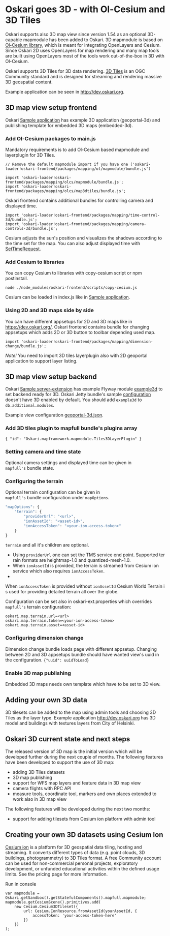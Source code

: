 # Oskari goes 3D - with Ol-Cesium and 3D Tiles

Oskari supports also 3D map view since version 1.54 as an optional 3D-capable mapmodule has been added to Oskari. 3D mapmodule is based on [Ol-Cesium library](https://openlayers.org/ol-cesium/), which is meant for integrating OpenLayers and Cesium. Since Oskari 2D uses OpenLayers for map rendering and many map tools are built using OpenLayers most of the tools work out-of-the-box in 3D with Ol-Cesium.

Oskari supports 3D Tiles for 3D data rendering. [3D Tiles](https://www.opengeospatial.org/standards/3DTiles) is an OGC Community standard and is designed for streaming and rendering massive 3D geospatial content.

Example application can be seen in http://dev.oskari.org.

## 3D map view setup frontend
Oskari [Sample application](https://github.com/oskariorg/sample-application) has example 3D application (geoportal-3d) and publishing template for embedded 3D maps (embedded-3d).

### Add Ol-Cesium packages to main.js
Mandatory requirements is to add Ol-Cesium based mapmodule and layerplugin for 3D Tiles. 

```
// Remove the default mapmodule import if you have one ('oskari-loader!oskari-frontend/packages/mapping/ol/mapmodule/bundle.js')

import 'oskari-loader!oskari-frontend/packages/mapping/olcs/mapmodule/bundle.js';
import 'oskari-loader!oskari-frontend/packages/mapping/olcs/map3dtiles/bundle.js';

```

Oskari frontend contains additional bundles for controlling camera and displayed time.
```
import 'oskari-loader!oskari-frontend/packages/mapping/time-control-3d/bundle.js';
import 'oskari-loader!oskari-frontend/packages/mapping/camera-controls-3d/bundle.js';
```
Cesium adjusts the sun's position and visualizes the shadows according to the time set for the map. You can also adjust displayed time with [SetTimeRequest](https://oskari.org/api/requests#unreleased/mapping/mapmodule/request/SetTimeRequest.md).

### Add Cesium to libraries
You can copy Cesium to libraries with copy-cesium script or npm postinstall.

`node ./node_modules/oskari-frontend/scripts/copy-cesium.js`

Cesium can be loaded in index.js like in [Sample application](https://github.com/oskariorg/sample-application/blob/master/applications/geoportal-3d/index.js).

### Using 2D and 3D maps side by side
You can have different appsetups for 2D and 3D maps like in https://dev.oskari.org/. Oskari frontend contains bundle for changing appsetups which adds 2D or 3D button to toolbar depending used map.
```
import 'oskari-loader!oskari-frontend/packages/mapping/dimension-change/bundle.js';
```
*Note!* You need to import 3D tiles layerplugin also with 2D geoportal application to support layer listing.

## 3D map view setup backend
Oskari [Sample server-extension](https://github.com/oskariorg/sample-server-extension) has example Flyway module [example3d](https://github.com/oskariorg/sample-server-extension/tree/master/app-resources/src/main/java/flyway/example3d) to set backend ready for 3D. Oskari Jetty bundle's sample [configuration](https://github.com/oskariorg/sample-configs/blob/master/jetty-9/oskari-server/resources/oskari-ext.properties) doesn't have 3D enabled by default. You should add `example3d` to `db.additional.modules`.

Example view configuration [geoportal-3d.json](https://github.com/oskariorg/sample-server-extension/blob/master/app-resources/src/main/resources/json/views/geoportal-3d.json).

### Add 3D tiles plugin to mapfull bundle's plugins array

`{ "id": "Oskari.mapframework.mapmodule.Tiles3DLayerPlugin" }`

### Setting camera and time state
Optional camera settings and displayed time can be given in `mapfull's` bundle state.

### Configuring the terrain

Optional terrain configuration can be given in `mapfull's` bundle configuration under `mapOptions`.

```javascript
"mapOptions": {
    "terrain": {
        "providerUrl": "<url>",
        "ionAssetId": "<asset-id>",
        "ionAccessToken": "<your-ion-access-token>"
    }
}
```
`terrain` and all it's children are optional. 
 - Using `providerUrl` one can set the TMS service end point. Supported terrain formats are heightmap-1.0 and quantized-mesh-1.0. 
 - When `ionAssetId` is provided, the terrain is streamed from Cesium ion service which also requires `ionAccessToken`. 
 -
 When `ionAccessToken` is provided without `ionAssetId` Cesium World Terrain is used for providing detailed terrain all over the globe.

Configuration can be set also in oskari-ext.properties which overrides `mapfull's` terrain configuration:

    oskari.map.terrain.url=<url>
    oskari.map.terrain.token=<your-ion-access-token>
    oskari.map.terrain.asset=<asset-id>


### Configuring dimension change
Dimension change bundle loads page with different appsetup. Changing between 2D and 3D appsetups bundle should have wanted view's uuid in the configuration.
`{"uuid": uuidToLoad}`

### Enable 3D map publishing
Embedded 3D maps needs own template which have to be set to 3D view.

## Adding your own 3D data

3D tilesets can be added to the map using admin tools and choosing 3D Tiles as the layer type. Example application http://dev.oskari.org has 3D model and buildings with textures layers from City of Helsinki.

## Oskari 3D current state and next steps

The released version of 3D map is the initial version which will be developed further during the next couple of months. The following features have been developed to support the use of 3D map:

* adding 3D Tiles datasets
* 3D map publishing
* support for WFS map layers and feature data in 3D map view
* camera flights with RPC API
* measure tools, coordinate tool, markers and own places extended to work also in 3D map view

The following features will be developed during the next two months:
* support for adding tilesets from Cesium ion platform with admin tool

## Creating your own 3D datasets using Cesium Ion

[Cesium ion](https://cesium.com/cesium-ion/) is a platform for 3D geospatial data tiling, hosting and streaming. It converts different types of data (e.g. point clouds, 3D buildings, photogrammetry) to 3D Tiles format. A free Community account can be used for non-commercial personal projects, exploratory development, or unfunded educational activities within the defined usage limits. See the pricing page for more information.

Run in console
```
var mapmodule = Oskari.getSandbox().getStatefulComponents().mapfull.mapmodule;
mapmodule.getCesiumScene().primitives.add(
    new Cesium.Cesium3DTileset({
        url: Cesium.IonResource.fromAssetId(yourAssetId, {
            accessToken: 'your-access-token-here'
        })
    })
);
```
